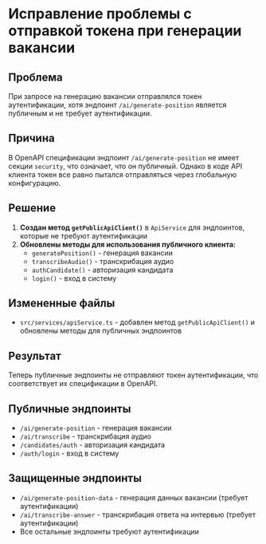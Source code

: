 # Исправление проблемы с отправкой токена при генерации вакансии

## Проблема
При запросе на генерацию вакансии отправлялся токен аутентификации, хотя эндпоинт `/ai/generate-position` является публичным и не требует аутентификации.

## Причина
В OpenAPI спецификации эндпоинт `/ai/generate-position` не имеет секции `security`, что означает, что он публичный. Однако в коде API клиента токен все равно пытался отправляться через глобальную конфигурацию.

## Решение
1. **Создан метод `getPublicApiClient()`** в `ApiService` для эндпоинтов, которые не требуют аутентификации
2. **Обновлены методы для использования публичного клиента:**
   - `generatePosition()` - генерация вакансии
   - `transcribeAudio()` - транскрибация аудио
   - `authCandidate()` - авторизация кандидата
   - `login()` - вход в систему

## Измененные файлы
- `src/services/apiService.ts` - добавлен метод `getPublicApiClient()` и обновлены методы для публичных эндпоинтов

## Результат
Теперь публичные эндпоинты не отправляют токен аутентификации, что соответствует их спецификации в OpenAPI.

## Публичные эндпоинты
- `/ai/generate-position` - генерация вакансии
- `/ai/transcribe` - транскрибация аудио
- `/candidates/auth` - авторизация кандидата
- `/auth/login` - вход в систему

## Защищенные эндпоинты
- `/ai/generate-position-data` - генерация данных вакансии (требует аутентификации)
- `/ai/transcribe-answer` - транскрибация ответа на интервью (требует аутентификации)
- Все остальные эндпоинты требуют аутентификации 
